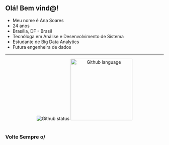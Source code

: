 ## Olá! Bem vind@!
- Meu nome é Ana Soares 
- 24 anos
- Brasília, DF - Brasil
- Tecnóloga em Análise e Desenvolvimento de Sistema
- Estudante de Big Data Analytics
- Futura engenheira de dados 
---
<div align="center">
  <img src="https://github-readme-stats.vercel.app/api?username=ana-sr&show_icons=true&theme=bear&hide_border=true&bg_color=3DDDA800" alt="Github status">
  <img height="196" src="https://github-readme-stats.vercel.app/api/top-langs/?username=ana-sr&theme=bear&layout=compact&bg_color=3DDDA800&hide_border=true" alt="Github language">
</div><br/>

### Volte Sempre o/

